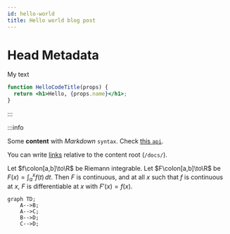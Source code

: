 ```yaml
---
id: hello-world
title: Hello world blog post
---
```


# Head Metadata

My text

```jsx title="/src/components/HelloCodeTitle.js"
function HelloCodeTitle(props) {
  return <h1>Hello, {props.name}</h1>;
}
```


:::

:::info

Some **content** with _Markdown_ `syntax`. Check [this `api`](#).


You can write [links](/otherFolder/doc4.mdx) relative to the content root (`/docs/`).


Let $f\colon[a,b]\to\R$ be Riemann integrable. Let $F\colon[a,b]\to\R$ be
$F(x)=\int_{a}^{x} f(t)\,dt$. Then $F$ is continuous, and at all $x$ such that
$f$ is continuous at $x$, $F$ is differentiable at $x$ with $F'(x)=f(x)$.


```mermaid
graph TD;
    A-->B;
    A-->C;
    B-->D;
    C-->D;
```